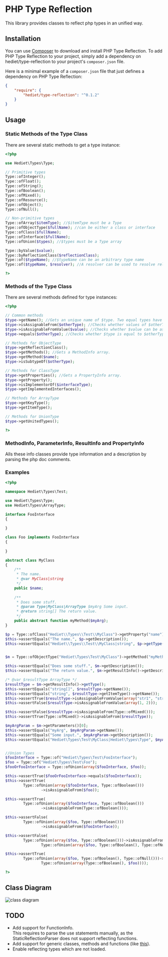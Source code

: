PHP Type Reflection
===================

This library provides classes to reflect php types in an unified way.

Installation
------------
You can use [Composer](http://getcomposer.org/) to download and install PHP Type Reflection.
To add PHP Type Reflection to your project, simply add a dependency on hediet/type-reflection to your project's `composer.json` file.

Here is a minimal example of a `composer.json` file that just defines a dependency on PHP Type Reflection:

``` json
{
    "require": {
        "hediet/type-reflection": "^0.1.2"
    }
}
```

Usage
-----

### Static Methods of the Type Class ###

There are several static methods to get a type instance:
``` php
<?php

use Hediet\Types\Type;

// Primitive types
Type::ofInteger();
Type::ofFloat();
Type::ofString();
Type::ofBoolean();
Type::ofMixed();
Type::ofResource();
Type::ofObject();
Type::ofNull();

// Non-primitive types
Type::ofArray($itemType); //$itemType must be a Type
Type::ofObjectType($fullName); //can be either a class or interface
Type::ofClass($fullName);
Type::ofInterface($fullName);
Type::ofUnion($types); //$types must be a Type array

Type::byValue($value);
Type::byReflectionClass($reflectionClass);
Type::of($typeName); //$typeName can be an arbitrary type name
Type::of($typeName, $resolver); //A resolver can be used to resolve relative class names.

?>
```

### Methods of the Type Class ###

There are several methods defined for type instances:
``` php
<?php

// Common methods
$type->getName(); //Gets an unique name of $type. Two equal types have the same name.
$type->isAssignableFrom($otherType); //Checks whether values of $otherType can be assigned to $type.
$type->isAssignableFromValue($value); //Checks whether $value can be assigned to $type.
$type->equals($otherType); //Checks whether $type is equal to $otherType.

// Methods for ObjectType
$type->getReflectionClass();
$type->getMethods(); //Gets a MethodInfo array.
$type->getMethod($name);
$type->isSubtypeOf($otherType);

// Methods for ClassType
$type->getProperties(); //Gets a PropertyInfo array.
$type->getProperty();
$type->isImplementorOf($interfaceType);
$type->getImplementedInterfaces();

// Methods for ArrayType
$type->getKeyType();
$type->getItemType();

// Methods for UnionType
$type->getUnitedTypes();

?>
```

### MethodInfo, ParameterInfo, ResultInfo and PropertyInfo ###

Alls these info classes provide type information and a description by parsing the php doc comments.

### Examples ###

``` php
<?php

namespace Hediet\Types\Test;

use Hediet\Types\Type;
use Hediet\Types\ArrayType;

interface FooInterface
{
    
}

class Foo implements FooInterface
{
    
}

abstract class MyClass
{
    /**
     * The name.
     * @var MyClass|string
     */
    public $name;
    
    /**
     * Does some stuff.
     * @param Type|MyClass|ArrayType $myArg Some input.
     * @return string[] The return value.
     */
    public abstract function myMethod($myArg);
}

$p = Type::ofClass("Hediet\\Types\\Test\\MyClass")->getProperty("name");
$this->assertEquals("The name.", $p->getDescription());
$this->assertEquals("Hediet\\Types\\Test\\MyClass|string", $p->getType()->getName());


$m = Type::ofObjectType("Hediet\Types\Test\MyClass")->getMethod("myMethod");

$this->assertEquals("Does some stuff.", $m->getDescription());
$this->assertEquals("The return value.", $m->getResultInfo()->getDescription());

/* @var $resultType ArrayType */
$resultType = $m->getResultInfo()->getType();
$this->assertEquals("string[]", $resultType->getName());
$this->assertEquals("string", $resultType->getItemType()->getName());
$this->assertTrue($resultType->isAssignableFromValue(array("str1", "str2")));
$this->assertFalse($resultType->isAssignableFromValue(array(1, 2)));

$this->assertFalse($resultType->isAssignableFrom(Type::ofMixed()));
$this->assertTrue(Type::ofMixed()->isAssignableFrom($resultType));

$myArgParam = $m->getParameters()[0];
$this->assertEquals("myArg", $myArgParam->getName());
$this->assertEquals("Some input.", $myArgParam->getDescription());
$this->assertEquals("Hediet\Types\Test\MyClass|Hediet\Types\Type", $myArgParam->getType()->getName());


//Union Types
$fooInterface = Type::of("Hediet\Types\Test\FooInterface");
$foo = Type::of("Hediet\Types\Test\Foo");
$fooOrFooInterface = Type::ofUnion(array($fooInterface, $foo));

$this->assertTrue($fooOrFooInterface->equals($fooInterface));
$this->assertTrue(
        Type::ofUnion(array($fooInterface, Type::ofBoolean()))
                ->isAssignableFrom($foo));

$this->assertTrue(
        Type::ofUnion(array($fooInterface, Type::ofBoolean()))
                ->isAssignableFrom(Type::ofBoolean()));

$this->assertFalse(
        Type::ofUnion(array($foo, Type::ofBoolean()))
                ->isAssignableFrom($fooInterface));

$this->assertFalse(
        Type::ofUnion(array($foo, Type::ofBoolean()))->isAssignableFrom(
                Type::ofUnion(array($foo, Type::ofBoolean(), Type::ofNull()))));

$this->assertTrue(
        Type::ofUnion(array($foo, Type::ofBoolean(), Type::ofNull()))->isAssignableFrom(
                Type::ofUnion(array(Type::ofBoolean(), $foo))));

?>
```

Class Diagram
-------------
![class diagram](docs/class-diagram.png)


TODO
----
* Add support for FunctionInfo.  
  This requires to parse the use statements manually, as the StaticReflectionParser does not support reflecting functions.
* Add support for generic classes, methods and functions (like [this](https://gist.github.com/mvriel/3823010)).
* Enable reflecting types which are not loaded.